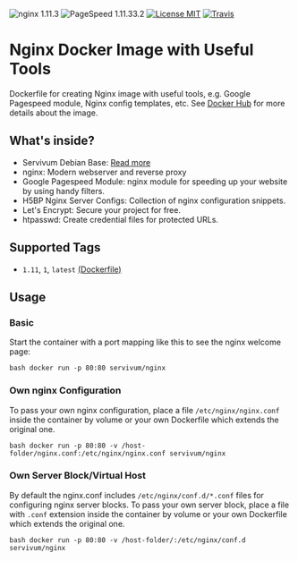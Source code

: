 ![nginx 1.11.3](https://img.shields.io/badge/nginx-1.11.3-brightgreen.svg?style=flat-square) ![PageSpeed 1.11.33.2](https://img.shields.io/badge/PageSpeed-1.11.33.2-brightgreen.svg?style=flat-square) [![License MIT](https://img.shields.io/badge/license-MIT-blue.svg?style=flat-square)](https://opensource.org/licenses/MIT) [![Travis](https://img.shields.io/travis/servivum/docker-nginx.svg?style=flat-square)](https://travis-ci.org/servivum/docker-nginx)

# Nginx Docker Image with Useful Tools

Dockerfile for creating Nginx image with useful tools, e.g. Google Pagespeed module, Nginx config templates, etc. See 
[Docker Hub](https://hub.docker.com/r/servivum/nginx) for more details about the image.

## What's inside?

- Servivum Debian Base: [Read more](https://github.com/servivum/docker-debian)
- nginx: Modern webserver and reverse proxy
- Google Pagespeed Module: nginx module for speeding up your website by using handy filters.
- H5BP Nginx Server Configs: Collection of nginx configuration snippets.
- Let's Encrypt: Secure your project for free. 
- htpasswd: Create credential files for protected URLs.

## Supported Tags

- `1.11`, `1`, `latest` [(Dockerfile)](https://github.com/servivum/docker-nginx)

## Usage

### Basic

Start the container with a port mapping like this to see the nginx welcome page:

``bash
docker run -p 80:80 servivum/nginx
``

### Own nginx Configuration

To pass your own nginx configuration, place a file `/etc/nginx/nginx.conf` inside the container 
by volume or your own Dockerfile which extends the original one.

``bash
docker run -p 80:80 -v /host-folder/nginx.conf:/etc/nginx/nginx.conf servivum/nginx
``

### Own Server Block/Virtual Host

By default the nginx.conf includes `/etc/nginx/conf.d/*.conf` files for configuring nginx server blocks.
To pass your own server block, place a file with `.conf` extension inside the container by volume or your own Dockerfile 
which extends the original one. 

``bash
docker run -p 80:80 -v /host-folder/:/etc/nginx/conf.d servivum/nginx
``
